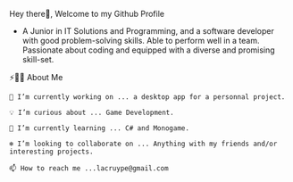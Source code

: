 Hey there👋, Welcome to my Github Profile

- A Junior in IT Solutions and Programming, and a software developer with good problem-solving skills. Able to perform well in a team. Passionate about coding and equipped with a diverse and promising skill-set.

⚡🙋‍♂️ About Me

    🔧 I’m currently working on ... a desktop app for a personnal project.

    💡 I’m curious about ... Game Development.

    📖 I’m currently learning ... C# and Monogame.

    ❄️ I’m looking to collaborate on ... Anything with my friends and/or interesting projects.

    📫 How to reach me ...lacruype@gmail.com
